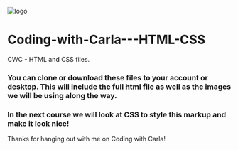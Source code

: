 ![logo](https://user-images.githubusercontent.com/19578436/34908907-75c7c9e6-f85d-11e7-80e9-d79869b4ec07.png)
# Coding-with-Carla---HTML-CSS
CWC - HTML and CSS files.

### You can clone or download these files to your account or desktop. This will include the full html file as well as the images we will be using along the way.

### In the next course we will look at CSS to style this markup and make it look nice!

Thanks for hanging out with me on Coding with Carla!
